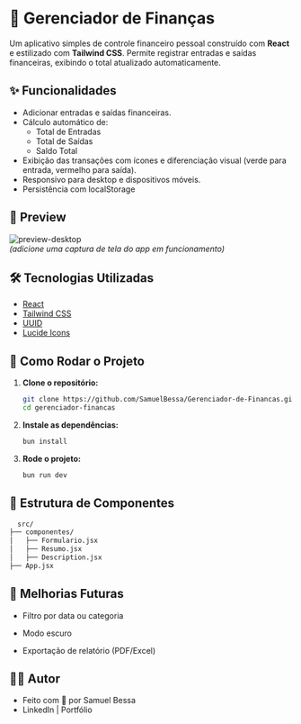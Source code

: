 # 💸 Gerenciador de Finanças

Um aplicativo simples de controle financeiro pessoal construído com **React** e estilizado com **Tailwind CSS**. Permite registrar entradas e saídas financeiras, exibindo o total atualizado automaticamente.

## ✨ Funcionalidades

- Adicionar entradas e saídas financeiras.
- Cálculo automático de:
  - Total de Entradas
  - Total de Saídas
  - Saldo Total
- Exibição das transações com ícones e diferenciação visual (verde para entrada, vermelho para saída).
- Responsivo para desktop e dispositivos móveis.
-  Persistência com localStorage

## 📸 Preview

![preview-desktop](https://via.placeholder.com/800x400)  
*(adicione uma captura de tela do app em funcionamento)*

## 🛠️ Tecnologias Utilizadas

- [React](https://reactjs.org/)
- [Tailwind CSS](https://tailwindcss.com/)
- [UUID](https://www.npmjs.com/package/uuid)
- [Lucide Icons](https://lucide.dev/)

## 🚀 Como Rodar o Projeto

1. **Clone o repositório:**
   ```bash
   git clone https://github.com/SamuelBessa/Gerenciador-de-Financas.git
   cd gerenciador-financas

2. **Instale as dependências:**
   ```bash
   bun install
   
4. **Rode o projeto:**
   ```bash
   bun run dev

## 📂 Estrutura de Componentes 

  ```bash
    src/
  ├── componentes/
  │   ├── Formulario.jsx
  │   ├── Resumo.jsx
  │   ├── Description.jsx
  ├── App.jsx
```

## 🧠 Melhorias Futuras

 - Filtro por data ou categoria

 - Modo escuro

 - Exportação de relatório (PDF/Excel)  

## 🧑‍💻 Autor

  - Feito com 💙 por Samuel Bessa
  - LinkedIn | Portfólio
